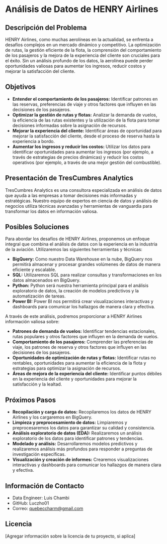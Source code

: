 # Análisis de Datos de HENRY Airlines

## Descripción del Problema

HENRY Airlines, como muchas aerolíneas en la actualidad, se enfrenta a desafíos complejos en un mercado dinámico y competitivo. La optimización de rutas, la gestión eficiente de la flota, la comprensión del comportamiento de los pasajeros y la mejora de la experiencia del cliente son cruciales para el éxito. Sin un análisis profundo de los datos, la aerolínea puede perder oportunidades valiosas para aumentar los ingresos, reducir costos y mejorar la satisfacción del cliente.

## Objetivos

* **Entender el comportamiento de los pasajeros:** Identificar patrones en las reservas, preferencias de viaje y otros factores que influyen en las decisiones de los pasajeros.
* **Optimizar la gestión de rutas y flotas:** Analizar la demanda de vuelos, la eficiencia de las rutas existentes y la utilización de la flota para tomar decisiones informadas sobre la asignación de recursos.
* **Mejorar la experiencia del cliente:** Identificar áreas de oportunidad para mejorar la satisfacción del cliente, desde el proceso de reserva hasta la experiencia a bordo.
* **Aumentar los ingresos y reducir los costos:** Utilizar los datos para identificar oportunidades para aumentar los ingresos (por ejemplo, a través de estrategias de precios dinámicas) y reducir los costos operativos (por ejemplo, a través de una mejor gestión del combustible).

## Presentación de TresCumbres Analytics

TresCumbres Analytics es una consultora especializada en análisis de datos que ayuda a las empresas a tomar decisiones más informadas y estratégicas. Nuestro equipo de expertos en ciencia de datos y análisis de negocios utiliza técnicas avanzadas y herramientas de vanguardia para transformar los datos en información valiosa.

## Posibles Soluciones

Para abordar los desafíos de HENRY Airlines, proponemos un enfoque integral que combina el análisis de datos con la experiencia en la industria de la aviación. Utilizaremos las siguientes herramientas y técnicas:

* **BigQuery:** Como nuestro Data Warehouse en la nube, BigQuery nos permitirá almacenar y procesar grandes volúmenes de datos de manera eficiente y escalable.
* **SQL:** Utilizaremos SQL para realizar consultas y transformaciones en los datos almacenados en BigQuery.
* **Python:** Python será nuestra herramienta principal para el análisis exploratorio de datos, la creación de modelos predictivos y la automatización de tareas.
* **Power BI:** Power BI nos permitirá crear visualizaciones interactivas y dashboards para comunicar los hallazgos de manera clara y efectiva.

A través de este análisis, podremos proporcionar a HENRY Airlines información valiosa sobre:

* **Patrones de demanda de vuelos:** Identificar tendencias estacionales, rutas populares y otros factores que influyen en la demanda de vuelos.
* **Comportamiento de los pasajeros:** Comprender las preferencias de viaje, los patrones de reserva y otros factores que influyen en las decisiones de los pasajeros.
* **Oportunidades de optimización de rutas y flotas:** Identificar rutas no rentables, oportunidades para aumentar la eficiencia de la flota y estrategias para optimizar la asignación de recursos.
* **Áreas de mejora de la experiencia del cliente:** Identificar puntos débiles en la experiencia del cliente y oportunidades para mejorar la satisfacción y la lealtad.

## Próximos Pasos

* **Recopilación y carga de datos:** Recopilaremos los datos de HENRY Airlines y los cargaremos en BigQuery.
* **Limpieza y preprocesamiento de datos:** Limpiaremos y preprocesaremos los datos para garantizar su calidad y consistencia.
* **Análisis exploratorio de datos (EDA):** Realizaremos un análisis exploratorio de los datos para identificar patrones y tendencias.
* **Modelado y análisis:** Desarrollaremos modelos predictivos y realizaremos análisis más profundos para responder a preguntas de investigación específicas.
* **Visualización y creación de informes:** Crearemos visualizaciones interactivas y dashboards para comunicar los hallazgos de manera clara y efectiva.

## Información de Contacto

* Data Engineer: Luis Chambi 
* GitHub: Luczho01
* Correo: quebeccharm@gmail.com

## Licencia

[Agregar información sobre la licencia de tu proyecto, si aplica]